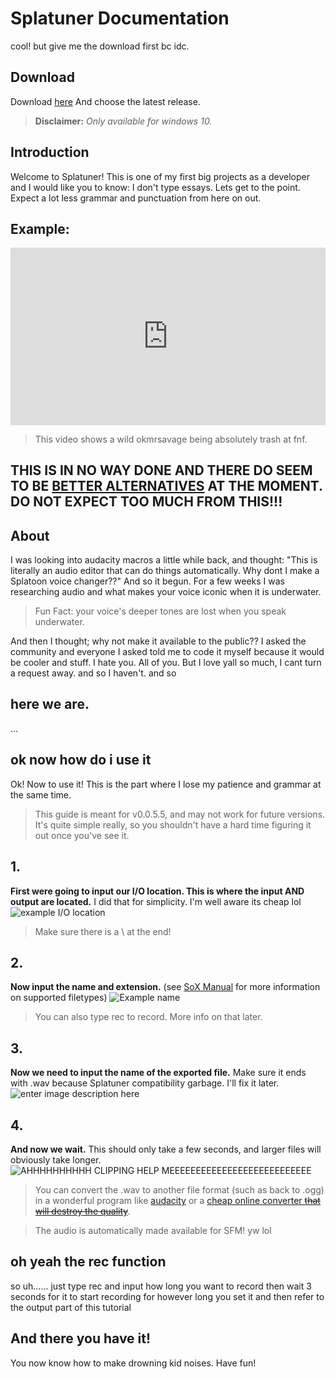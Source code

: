 

# Splatuner Documentation
cool! but give me the download first bc idc.

## Download
Download [here](https://github.com/okmrsavageYT/Splatuner/releases) And choose the latest release. 

> **Disclaimer:** *Only available for windows 10.*


## Introduction

Welcome to Splatuner! This is one of my first big projects as a developer and I would like you to know: I don't type essays. Lets get to the point. Expect a lot less grammar and punctuation from here on out.

## Example:
<div style="width:100%;height:0px;position:relative;padding-bottom:56.250%;"><iframe src="https://streamable.com/e/xs5u9p?loop=0" frameborder="0" width="100%" height="100%" allowfullscreen style="width:100%;height:100%;position:absolute;left:0px;top:0px;overflow:hidden;"></iframe></div>

> This video shows a wild okmrsavage being absolutely trash at fnf.


## THIS IS IN NO WAY DONE AND THERE DO SEEM TO BE [BETTER ALTERNATIVES](https://aminoapps.com/c/splatoon/page/blog/how-to-make-an-inkling-voice-on-audacity/eYeS_3ubz8wx76abjNplMXwR04pLl8p) AT THE MOMENT. DO NOT EXPECT TOO MUCH FROM THIS!!!

## About
I was looking into audacity macros a little while back, and thought: "This is literally an audio editor that can do things automatically. Why dont I make a Splatoon voice changer??" And so it begun. For a few weeks I was researching audio and what makes your voice iconic when it is underwater. 
> Fun Fact: your voice's deeper tones are lost when you speak underwater.

And then I thought; why not make it available to the public?? I asked the community and everyone I asked told me to code it myself because it would be cooler and stuff. I hate you. All of you. But I love yall so much, I cant turn a request away. and so I haven't. and so

## here we are. 
...
##  ok now how do i use it
Ok! Now to use it! This is the part where I lose my patience and grammar at the same time.

> This guide is meant for v0.0.5.5, and may not work for future versions. It's quite simple really, so you shouldn't have a hard time figuring it out once you've see it.

## 1. 

**First were going to input our I/O location. This is where the input AND output are located.**
I did that for simplicity. I'm well aware its cheap lol![example I/O location](https://github.com/okmrsavageYT/Splatuner/blob/releases/assets/Screenshot%202021-06-04%20121802.png?raw=true)

> Make sure there is a \ at the end! 

## 2.
**Now input the name and extension.** (see [SoX Manual](http://sox.sourceforge.net/soxformat.html#:~:text=SoX%20can%20read%20and%20write,overriding%20the%20file%20type%2C%20e.g.) for more information on supported filetypes)
![Example name](https://github.com/okmrsavageYT/Splatuner/blob/releases/assets/Screenshot%202021-06-04%20122051.png?raw=true)

> You can also type rec to record. More info on that later. 

## 3.
**Now we need to input the name of the exported file.** Make sure it ends with .wav because Splatuner compatibility garbage. I'll fix it later.
![enter image description here](https://github.com/okmrsavageYT/Splatuner/blob/releases/assets/Screenshot%202021-06-04%20132310.png?raw=true)
## 4.
**And now we wait.** This should only take a few seconds, and larger files will obviously take longer.
![AHHHHHHHHHH CLIPPING HELP MEEEEEEEEEEEEEEEEEEEEEEEEEEE](https://github.com/okmrsavageYT/Splatuner/blob/releases/assets/Screenshot%202021-06-04%20133039.png?raw=true)

> You can convert the .wav to another file format (such as back to .ogg) in a wonderful program like [audacity](https://www.audacityteam.org/) or a [cheap online converter ~~that will destroy the quality~~](https://cloudconvert.com/).


> The audio is automatically made available for SFM! yw lol

## oh yeah the rec function
so uh...... just type rec and input how long you want to record
then wait 3 seconds for it to start recording for however long you set it
and then refer to the output part of this tutorial

## And there you have it!
You now know how to make drowning kid noises. Have fun!